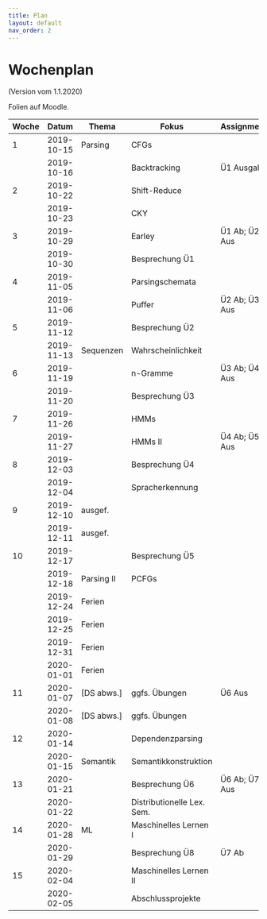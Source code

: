 ```yaml
---
title: Plan
layout: default
nav_order: 2
---
```


# Wochenplan

(Version vom 1.1.2020)

Folien auf Moodle.

|     Woche|     Datum|     Thema|     Fokus|Assignment|
|----------|----------|----------|----------|----------|
|         1|2019-10-15|   Parsing|      CFGs|          |
|          |2019-10-16|          |Backtracking|Ü1 Ausgabe|
|         2|2019-10-22|          |Shift-Reduce|          |
|          |2019-10-23|          |       CKY|          |
|         3|2019-10-29|          |    Earley|Ü1 Ab; Ü2 Aus|
|          |2019-10-30|          |Besprechung Ü1|          |
|         4|2019-11-05|          |Parsingschemata|          |
|          |2019-11-06|          |    Puffer|Ü2 Ab; Ü3 Aus|
|         5|2019-11-12|          |Besprechung Ü2|          |
|          |2019-11-13| Sequenzen|Wahrscheinlichkeit|          |
|         6|2019-11-19|          |  n-Gramme|Ü3 Ab; Ü4 Aus|
|          |2019-11-20|          |Besprechung Ü3|          |
|         7|2019-11-26|          |      HMMs|          |
|          |2019-11-27|          |   HMMs II|Ü4 Ab; Ü5 Aus|
|         8|2019-12-03|          |Besprechung Ü4|          |
|          |2019-12-04|          |Spracherkennung|          |
|         9|2019-12-10|   ausgef.|          |          |
|          |2019-12-11|   ausgef.|          |          |
|        10|2019-12-17|          |Besprechung Ü5|          |
|          |2019-12-18|Parsing II|     PCFGs|          |
|          |2019-12-24|    Ferien|          |          |
|          |2019-12-25|    Ferien|          |          |
|          |2019-12-31|    Ferien|          |          |
|          |2020-01-01|    Ferien|          |          |
|        11|2020-01-07|[DS abws.]|ggfs. Übungen|    Ü6 Aus|
|          |2020-01-08|[DS abws.]|ggfs. Übungen|          |
|        12|2020-01-14|          |Dependenzparsing|          |
|          |2020-01-15|  Semantik|Semantikkonstruktion|          |
|        13|2020-01-21|          |Besprechung Ü6|Ü6 Ab; Ü7 Aus|
|          |2020-01-22|          |Distributionelle Lex. Sem.|          |
|        14|2020-01-28|        ML|Maschinelles Lernen I|          |
|          |2020-01-29|          |Besprechung Ü8|     Ü7 Ab|
|        15|2020-02-04|          |Maschinelles Lernen II|          |
|          |2020-02-05|          |Abschlussprojekte|          |
